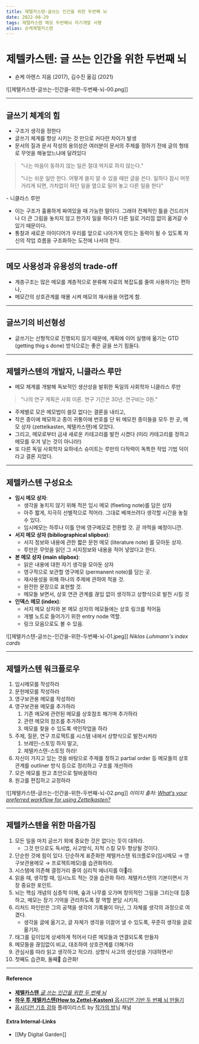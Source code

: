 ```yaml
---
title: 제텔카스텐-글쓰는 인간을 위한 두번째 뇌
date: 2022-08-29
tags: 제텔카스텐 메모 두번째뇌 자기개발 서평
alias: 숀케제텔카스텐
---
```


# 제텔카스텐: 글 쓰는 인간을 위한 두번째 뇌
- 숀케 아렌스 지음 (2017), 김수진 옮김 (2021)

![[제텔카스텐-글쓰는-인간을-위한-두번째-뇌-00.png]]

---

## 글쓰기 체계의 힘
- 구조가 생각을 정한다
- 글쓰기 체계를 향상 시키는 것 만으로 커다란 차이가 발생
- 문서의 질과 문서 작성의 용의성은 여러분이 문서의 주제를 정하기 전에 글의 형태로 무엇을 해놓았느냐에 달려있다
> "나는 마음이 동하지 않는 일은 절대 억지로 하지 않는다."
> 
>  "나는 쉬운 일만 한다. 어떻게 쓸지 알 수 있을 때만 글을 쓴다. 일하다 잠시 머뭇거리게 되면, 가차없이 하던 일을 옆으로 밀어 놓고 다른 일을 한다"
> 
\- 니클라스 루만
- 이는 구조가 훌륭하게 짜여있을 때 가능한 말이다. 그래야 전체적인 틀을 건드리거나 더 큰 그림을 놓치지 않고 한가지 일을 하다가 다른 일로 거리낌 없이 옮겨갈 수 있기 때문이다.
- 통찰과 새로운 아이디어가 우리를 앞으로 나아가게 민드는 동력이 될 수 있도록 자신의 작업 흐름을 구조화하는 도전에 나서야 한다.

---

## 메모 사용성과 유용성의 trade-off
- 계층구조는 많은 메모를 계층적으로 분류해 자료의 복잡도를 줄여 사용하기는 편하나, 
- 메모간의 상호관계를 매몰 시켜 메모의 재사용을 어렵게 함.

---

## 글쓰기의 비선형성
- 글쓰기는 선형적으로 진행되지 않기 때문에, 계획에 이어 실행에 옮기는 GTD (getting thig s done) 방식으로는 좋은 글을 쓰기 힘들다.

---

## 제텔카스텐의 개발자, 니클라스 루만
- 메모 체계를 개발해 독보적인 생산성을 발휘한 독일의 사회학자 니클라스 루만
> "나의 연구 계획은 사회 이론. 연구 기간은 30년. 연구비는 0원." 
- 주제별로 모은 메모법이 쓸모 없다는 결론을 내리고,
- 작은 종이에 메모하고 종이 귀퉁이에 번호를 단 뒤 메모한 종이들을 모두 한 곳, 메모 상자 (zettelkasten, 제텔카스텐)에 모았다.
- 그리고, 메모로부터 금새 새로운 카테고리를 발전 시켰다 (미리 카테고리를 정하고 메모를 우겨 넣는 것이 아니라!)
- 또 다른 독일 사회학자 요하네스 슈미트는 루만의 다작력이 독특한 작업 기법 덕이라고 결론 지었다.

---

## 제텔카스텐 구성요소
- **임시 메모 상자**:
	- 생각을 놓치지 않기 위해 적은 임시 메모 (fleeting note)를 담은 상자
	- 아주 짧게, 지극히 선별적으로 적어라. 그대로 베껴쓰려다 생각할 시간을 놓칠 수 있다.
	- 임시메모는 하루나 이틀 안에 영구메모로 전환할 것. 곧 까먹을 예정이니깐.
- **서지 메모 상자 (bibliographical slipbox)**:
	- 서지 정보와 내용에 관한 짧은 문헌 메모 (literature note) 를 모아둔 상자. 
	- 루만은 무엇을 읽던 그 서지정보와 내용을 적어 넣었다고 한다.
- **본 메모 상자 (main slipbox)**: 
	- 읽은 내용에 대한 자기 생각을 모아둔 상자
	- 영구적으로 보관할 영구메모 (permanent note)를 담는 곳. 
	- 재사용성을 위해 하나의 주제에 관하여 적을 것.
	- 완전한 문장으로 표현할 것.
	- 메모들 보면서, 상호 연관 관계를 끊임 없이 생각하고 상향식으로 발전 시킬 것
-  **인덱스 메모 (index)**:
	- 서지 메모 상자와 본 메모 상자의 메모들에는 상호 링크를 적어둠
	- 개별 노트로 들어가기 위한 entry node 역할. 
	- 링크 모음으로도 볼 수 있음.

![[제텔카스텐-글쓰는-인간을-위한-두번째-뇌-01.jpeg]]
*Niklas Luhmann's index cards*

---

## 제텔카스텐 워크플로우

1. 임시메모를 작성하라
2. 문헌메모를 작성하라
3. 영구보관용 메모를 작성하라
4. 영구보관용 메모를 추가하라
	1. 기존 메모에 관련된 메모를 상호참조 해가며 추가하라
	2. 관련 메모의 참조를 추가하라
	3. 메모를 찾을 수 있도록 색인작업을 하라
5. 주제, 질문, 연구 프로젝트를 시스템 내에서 상향식으로 발전시켜라
	1. 브레인-스토밍 하지 말고, 
	2. 제텔카스텐-스토밍 하라!
6. 자신이 가지고 있는 것을 바탕으로 주제를 정하고 partial order 등 메모들의 상호 관계를 outliner 방식 등으로 정리하고 구조를 개선하라
7. 모은 메모를 원고 초안으로 탈바꿈하라
8. 원고를 편집하고 교정하라

![[제텔카스텐-글쓰는-인간을-위한-두번째-뇌-02.png]]
*이미지 출처: [What‘s your preferred workflow for using Zettelkasten?](https://forum.zettelkasten.de/discussion/2217/what-s-your-preferred-workflow-for-using-zettelkasten)*

---

## 제텔카스텐을 위한 마음가짐

1. 모든 일을 마치 글쓰기 외에 중요한 것은 없다는 듯이 대하라. 
	- 그것 만으로도 독서법, 사고방식, 지적 스킬 모두 향상될 것이다.
2. 단순한 것에 힘이 있다. 단순하게 표준화한 제텔카스텐 워크플로우(임시메모 $\rightarrow$ 영구보관용메모 $\rightarrow$ 프로젝트메모)를 습관화하라.
3. 시스템에 의존해 결정거리 줄여 심리적 에너지를 아라.
4. 읽을 때, 생각할 때, 임시노트 적는 것을 습관화 하라. 제텔카스텐의 기본이면서 가장 중요한 포인트.
5. 뇌는 핵심 개념의 심층적 이해, 숲과 나무를 오가며 창의적인 그림을 그리는데 집중하고, 메모는 장기 기억을 관리하도록 잘 역할 분담 시키자.
6. 리처드 파인만은 그의 공책을 생각의 기록물이 아닌, 그 자체를 생각의 과정으로 여겼다.
	- 생각을 글에 옮기고, 글 자체가 생각을 이끌어 낼 수 있도록, 꾸준히 생각을 글로 옮기자.
7. 태그를 깊이있게 상세하게 적어서 다른 메모들과 연결되도록 만들자
8. 메모들을 끊임없이 비교, 대조하여 상호관계를 더해가라
9. 관심사를 따라 읽고 생각하고 적으라. 상향식 사고의 생산성을 기대하면서!
10. 첫째도 습관화, 둘째 습관화!

---
#### Reference
- [**제텔카스텐** *글 쓰는 인간을 위한 두 번째 뇌*](http://www.kyobobook.co.kr/product/detailViewKor.laf?mallGb=KOR&ejkGb=KOR&barcode=9788993784701)
- [**하우 투 제텔카스텐(How to Zettel-Kasten)** 옵시디언 기반 두 번째 뇌 만들기](http://www.kyobobook.co.kr/product/detailViewKor.laf?ejkGb=KOR&mallGb=KOR&barcode=9788993784725&orderClick=LAG&Kc=)
- [옵시디언 기초 강좌](https://youtube.com/playlist?list=PLy4SLsxzyLUUJlu0L-_U7c1jy_bqvPMR6) 플레이리스트 by [작가의 방](https://www.youtube.com/c/%EC%9E%91%EA%B0%80%EC%9D%98%EB%B0%A9)님 채널

#### Extra Internal-Links
- [[My Digital Garden]]